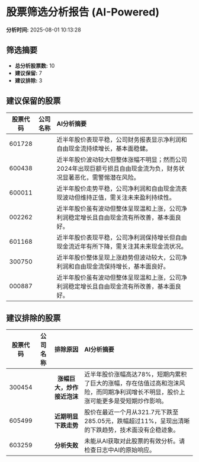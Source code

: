 # 股票筛选分析报告 (AI-Powered)

**分析时间:** 2025-08-01 10:13:28

## 筛选摘要

- **总分析股票数:** 10
- **建议保留:** 7
- **建议排除:** 3

## 建议保留的股票

| 股票代码 | 公司名称 | AI分析摘要 |
|:---:|:---:|:---|
| 601728 |  | 近半年股价表现平稳，公司财务报表显示净利润和自由现金流持续增长，基本面稳健。 |
| 600438 |  | 近半年股价波动较大但整体涨幅不明显；然而公司2024年出现巨额亏损且自由现金流为负，财务状况显著恶化，需警惕潜在风险。 |
| 600011 |  | 近半年股价走势平稳，公司净利润和自由现金流表现波动但维持正值，需关注未来盈利持续性。 |
| 002262 |  | 近半年股价虽有波动但整体呈现温和上涨，公司净利润稳定增长且自由现金流有所改善，基本面良好。 |
| 601168 |  | 近半年股价表现平稳，公司净利润保持增长但自由现金流近年有所下降，需关注其未来现金流状况。 |
| 300750 |  | 近半年股价整体呈现上涨趋势但波动较大，公司净利润和自由现金流保持增长，基本面良好。 |
| 000887 |  | 近半年股价虽有波动但整体呈现温和上涨，公司净利润稳定增长且自由现金流有所改善，基本面良好。 |

## 建议排除的股票

| 股票代码 | 公司名称 | 排除原因 | AI分析摘要 |
|:---:|:---:|:---:|:---|
| 300454 |  | **涨幅巨大，炒作接近泡沫** | 近半年股价涨幅高达78%，短期内累积了巨大的涨幅，存在估值过高和泡沫风险，而同期净利润增长不明显，股价上涨可能更多是受短期炒作影响。 |
| 605499 |  | **近期明显下跌走势** | 股价在最近一个月从321.7元下跌至285.05元，跌幅超过11%，呈现出清晰的下跌趋势，技术面没有企稳迹象。 |
| 603259 |  | **分析失败** | 未能从AI获取对此股票的有效分析。请检查日志中AI的原始响应。 |
